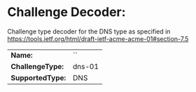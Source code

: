 ﻿# Challenge Decoder: 
Challenge type decoder for the DNS type as specified in https://tools.ietf.org/html/draft-ietf-acme-acme-01#section-7.5

| | |
|-|-|
| **Name:** | ``
| **ChallengeType:** | dns-01
| **SupportedType:** | DNS
